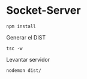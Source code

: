 

# Socket-Server


```
npm install
```

Generar el DIST
```
tsc -w
```

Levantar servidor
```
nodemon dist/
```